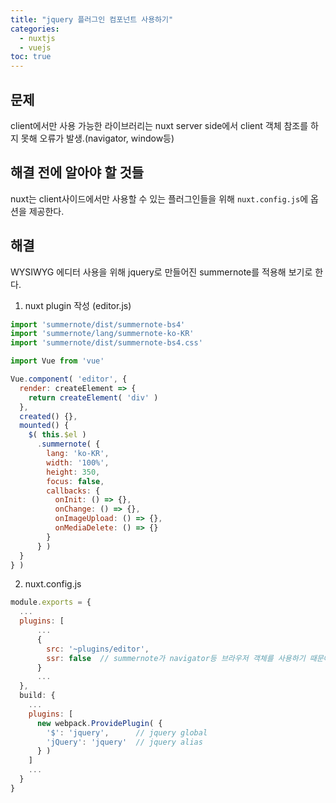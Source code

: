 ```yaml
---
title: "jquery 플러그인 컴포넌트 사용하기"
categories: 
  - nuxtjs
  - vuejs
toc: true
---
```


## 문제
client에서만 사용 가능한 라이브러리는 nuxt server side에서 client 객체 참조를 하지 못해 오류가 발생.(navigator, window등)

## 해결 전에 알아야 할 것들
nuxt는 client사이드에서만 사용할 수 있는 플러그인들을 위해 `nuxt.config.js`에 옵션을 제공한다.

## 해결
WYSIWYG 에디터 사용을 위해 jquery로 만들어진 summernote를 적용해 보기로 한다.

1. nuxt plugin 작성 (editor.js)
```javascript
import 'summernote/dist/summernote-bs4'
import 'summernote/lang/summernote-ko-KR'
import 'summernote/dist/summernote-bs4.css'

import Vue from 'vue'

Vue.component( 'editor', {
  render: createElement => {
    return createElement( 'div' )
  },
  created() {},
  mounted() {
    $( this.$el )
      .summernote( {
        lang: 'ko-KR',
        width: '100%',
        height: 350,
        focus: false,
        callbacks: {
          onInit: () => {},
          onChange: () => {},
          onImageUpload: () => {},
          onMediaDelete: () => {}
        }
      } )
  }
} )
```

2. nuxt.config.js
```javascript
module.exports = {
  ...
  plugins: [
      ...
      {
        src: '~plugins/editor',
        ssr: false  // summernote가 navigator등 브라우저 객체를 사용하기 때문에 client에서만 사용
      }
      ...
  },
  build: {
    ...
    plugins: [
      new webpack.ProvidePlugin( {
        '$': 'jquery',      // jquery global
        'jQuery': 'jquery'  // jquery alias
      } )
    ]
    ...
  }
}
```

